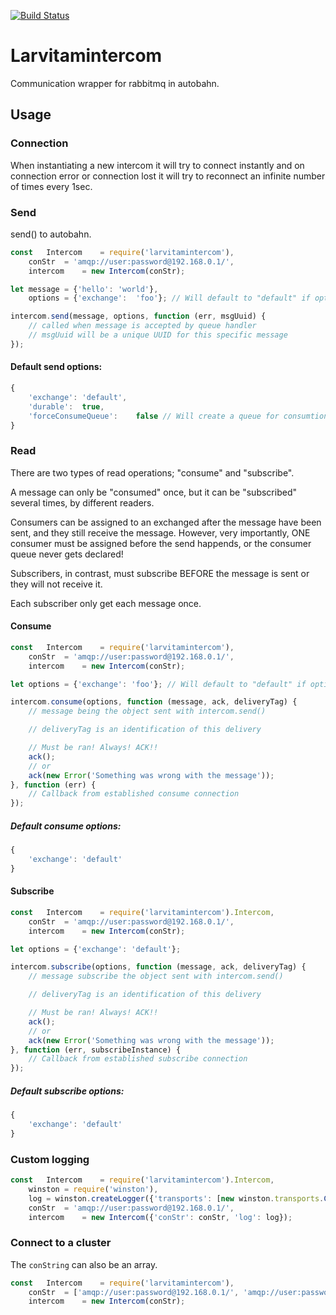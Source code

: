 [![Build Status](https://github.com/larvit/larvitamintercom/actions/workflows/ci.yml/badge.svg)](https://github.com/larvit/larvitamintercom/actions)

# Larvitamintercom

Communication wrapper for rabbitmq in autobahn.

## Usage

### Connection
When instantiating a new intercom it will try to connect instantly and on connection error or connection lost it will try to reconnect an infinite number of times every 1sec.

### Send

send() to autobahn.

```javascript
const	Intercom	= require('larvitamintercom'),
	conStr	= 'amqp://user:password@192.168.0.1/',
	intercom	= new Intercom(conStr);

let	message	= {'hello':	'world'},
	options	= {'exchange':	'foo'}; // Will default to "default" if options is omitted

intercom.send(message, options, function (err, msgUuid) {
	// called when message is accepted by queue handler
	// msgUuid will be a unique UUID for this specific message
});
```

#### Default send options:

```javascript
{
	'exchange':	'default',
	'durable':	true,
	'forceConsumeQueue':	false // Will create a queue for consumtion even if there is no current listeners. This way no message will ever be lost, since they will wait in this queue until some consumer consumes them.
}
```

### Read

There are two types of read operations; "consume" and "subscribe".

A message can only be "consumed" once, but it can be "subscribed" several times, by different readers.

Consumers can be assigned to an exchanged after the message have been sent, and they still receive the message.
However, very importantly, ONE consumer must be assigned before the send happends, or the consumer queue never gets declared!

Subscribers, in contrast, must subscribe BEFORE the message is sent or they will not receive it.

Each subscriber only get each message once.

#### Consume

```javascript
const	Intercom	= require('larvitamintercom'),
	conStr	= 'amqp://user:password@192.168.0.1/',
	intercom	= new Intercom(conStr);

let	options = {'exchange': 'foo'}; // Will default to "default" if options is omitted

intercom.consume(options, function (message, ack, deliveryTag) {
	// message being the object sent with intercom.send()

	// deliveryTag is an identification of this delivery

	// Must be ran! Always! ACK!!
	ack();
	// or
	ack(new Error('Something was wrong with the message'));
}, function (err) {
	// Callback from established consume connection
});
```

##### Default consume options:

```javascript
{
	'exchange':	'default'
}
```

#### Subscribe

```javascript
const	Intercom	= require('larvitamintercom').Intercom,
	conStr	= 'amqp://user:password@192.168.0.1/',
	intercom	= new Intercom(conStr);

let options = {'exchange': 'default'};

intercom.subscribe(options, function (message, ack, deliveryTag) {
	// message subscribe the object sent with intercom.send()

	// deliveryTag is an identification of this delivery

	// Must be ran! Always! ACK!!
	ack();
	// or
	ack(new Error('Something was wrong with the message'));
}, function (err, subscribeInstance) {
	// Callback from established subscribe connection
});
```

##### Default subscribe options:

```javascript
{
	'exchange':	'default'
}
```

### Custom logging

```javascript
const	Intercom	= require('larvitamintercom').Intercom,
	winston	= require('winston'),
	log	= winston.createLogger({'transports': [new winston.transports.Console()]}),
	conStr	= 'amqp://user:password@192.168.0.1/',
	intercom	= new Intercom({'conStr': conStr, 'log': log});
```

### Connect to a cluster

The `conString` can also be an array.

```javascript
const	Intercom	= require('larvitamintercom'),
	conStr	= ['amqp://user:password@192.168.0.1/', 'amqp://user:password@192.168.0.2/'],
	intercom	= new Intercom(conStr);
```
